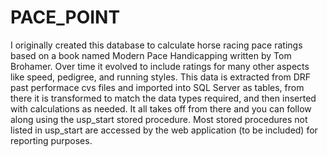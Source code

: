 # PACE_POINT
I originally created this database to calculate horse racing pace ratings based on a book named Modern Pace Handicapping written by Tom Brohamer. 
Over time it evolved to include ratings for many other aspects like speed, pedigree, and running styles.
This data is extracted from DRF past performace cvs files and imported into SQL Server as tables, 
from there it is transformed to match the data types required, and then inserted with calculations as needed.
It all takes off from there and you can follow along using the usp_start stored procedure.
Most stored procedures not listed in usp_start are accessed by the web application (to be included) for reporting purposes.
